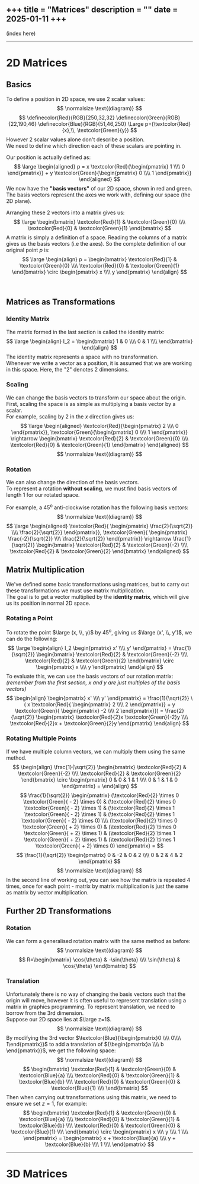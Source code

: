 +++
title = "Matrices"
description = ""
date = 2025-01-11
+++
---
(index here)

---
# 2D Matrices
## Basics
To define a position in 2D space, we use 2 scalar values: \
$$
\normalsize \text{(diagram)}
$$
$$
\definecolor{Red}{RGB}{250,32,32}
\definecolor{Green}{RGB}{22,190,46}
\definecolor{Blue}{RGB}{51,46,250}
\Large p=(\textcolor{Red}{x},\\, \textcolor{Green}{y})
$$
However 2 scalar values alone don't describe a position. \
We need to define which direction each of these scalars are pointing in.

Our position is actually defined as:
$$
\large
\begin{aligned}
p = x \textcolor{Red}{\begin{pmatrix} 1 \\\\ 0 \end{pmatrix}} + y \textcolor{Green}{\begin{pmatrix} 0 \\\\ 1 \end{pmatrix}}
\end{aligned}
$$
We now have the **"basis vectors"** of our 2D space, shown in red and green. \
The basis vectors represent the axes we work with, defining our space (the 2D plane).

Arranging these 2 vectors into a matrix gives us:
$$
\large
\begin{bmatrix}
  \textcolor{Red}{1} & \textcolor{Green}{0} \\\\
  \textcolor{Red}{0} & \textcolor{Green}{1}
\end{bmatrix}
$$
A matrix is simply a definition of a space. Reading the columns of a matrix gives us the basis vectors (i.e the axes).
So the complete definition of our original point $p$ is:
$$
\large
\begin{align}
p = 
\begin{bmatrix}
  \textcolor{Red}{1} & \textcolor{Green}{0} \\\\
  \textcolor{Red}{0} & \textcolor{Green}{1}
\end{bmatrix}
\circ \begin{pmatrix} x \\\\ y \end{pmatrix}
\end{align}
$$

&nbsp;

## Matrices as Transformations
### Identity Matrix
The matrix formed in the last section is called the identity matrix:
$$
\large
\begin{align}
I_2 = \begin{bmatrix}
1 & 0 \\\\
0 & 1 \\\\
\end{bmatrix}
\end{align}
$$
The identity matrix represents a space with no transformation. \
Whenever we write a vector as a position, it is assumed that we are working in this space.
Here, the "2" denotes 2 dimensions.

### Scaling
We can change the basis vectors to transform our space about the origin. \
First, scaling the space is as simple as multiplying a basis vector by a scalar. \
For example, scaling by $2$ in the $x$ direction gives us:
$$
\large
\begin{aligned}
\textcolor{Red}{\begin{pmatrix} 2 \\\\ 0 \end{pmatrix}}, \textcolor{Green}{\begin{pmatrix} 0 \\\\ 1 \end{pmatrix}}
\rightarrow
\begin{bmatrix}
\textcolor{Red}{2} & \textcolor{Green}{0} \\\\
\textcolor{Red}{0} & \textcolor{Green}{1}
\end{bmatrix}
\end{aligned}
$$
$$
\normalsize \text{(diagram)}
$$
### Rotation
We can also change the direction of the basis vectors. \
To represent a rotation **without scaling**, we must find basis vectors of length $1$ for our rotated space.

For example, a $45^\text{o}$ anti-clockwise rotation has the following basis vectors:
$$
\normalsize \text{(diagram)}
$$
$$
\large
\begin{aligned}
\textcolor{Red}{
\begin{pmatrix} \frac{2}{\sqrt{2}} \\\\ \frac{2}{\sqrt{2}} \end{pmatrix}},
\textcolor{Green}{
\begin{pmatrix} \frac{-2}{\sqrt{2}} \\\\ \frac{2}{\sqrt{2}} \end{pmatrix}}
\rightarrow
\frac{1}{\sqrt{2}}
\begin{bmatrix}
\textcolor{Red}{2} & \textcolor{Green}{-2} \\\\
\textcolor{Red}{2} & \textcolor{Green}{2}
\end{bmatrix}
\end{aligned}
$$

## Matrix Multiplication
We've defined some basic transformations using matrices, but to carry out these transformations we must use matrix multiplication. \
The goal is to get a vector multiplied by the **identity matrix**, which will give us its position in normal 2D space.

### Rotating a Point
To rotate the point $\large (x, \\, y)$ by $45^\text{o}$, giving us $\large (x', \\, y')$, we can do the following:
$$
\large
\begin{align}
I_2
\begin{pmatrix}
x' \\\\
y'
\end{pmatrix} =
\frac{1}{\sqrt{2}}
\begin{bmatrix}
\textcolor{Red}{2} & \textcolor{Green}{-2} \\\\
\textcolor{Red}{2} & \textcolor{Green}{2}
\end{bmatrix}
\circ \begin{pmatrix} x \\\\ y \end{pmatrix}
\end{align}
$$
To evaluate this, we can use the basis vectors of our rotation matrix: \
*(remember from the first section, $x$ and $y$ are just multiples of the basis vectors)*
$$
\begin{align}
\begin{pmatrix}
x' \\\\
y'
\end{pmatrix} = 
\frac{1}{\sqrt{2}}
\(
x
\textcolor{Red}{
\begin{pmatrix} 2 \\\\ 2 \end{pmatrix}} + y
\textcolor{Green}{
\begin{pmatrix} -2 \\\\ 2 \end{pmatrix}}) =
\frac{2}{\sqrt{2}}
\begin{pmatrix}
\textcolor{Red}{2}x \textcolor{Green}{-2}y \\\\
\textcolor{Red}{2}x + \textcolor{Green}{2}y
\end{pmatrix}
\end{align}
$$

### Rotating Multiple Points
If we have multiple column vectors, we can multiply them using the same method.
$$
\begin{align}
\frac{1}{\sqrt{2}}
\begin{bmatrix}
\textcolor{Red}{2} & \textcolor{Green}{-2} \\\\
\textcolor{Red}{2} & \textcolor{Green}{2}
\end{bmatrix}
\circ \begin{pmatrix} 0 & 0 & 1 & 1 \\\\ 0 & 1 & 1 & 0 \end{pmatrix} =
\end{align}
$$
$$
\frac{1}{\sqrt{2}}
\begin{pmatrix}
(\textcolor{Red}{2} \times 0 \textcolor{Green}{ - 2} \times 0) &
(\textcolor{Red}{2} \times 0 \textcolor{Green}{ - 2} \times 1) &
(\textcolor{Red}{2} \times 1 \textcolor{Green}{ - 2} \times 1) &
(\textcolor{Red}{2} \times 1 \textcolor{Green}{ - 2} \times 0)
\\\\
(\textcolor{Red}{2} \times 0 \textcolor{Green}{ + 2} \times 0) &
(\textcolor{Red}{2} \times 0 \textcolor{Green}{ + 2} \times 1) &
(\textcolor{Red}{2} \times 1 \textcolor{Green}{ + 2} \times 1) &
(\textcolor{Red}{2} \times 1 \textcolor{Green}{ + 2} \times 0)
\end{pmatrix} =
$$
$$
\frac{1}{\sqrt{2}}
\begin{pmatrix} 0 & -2 & 0 & 2 \\\\ 0 & 2 & 4 & 2 \end{pmatrix}
$$
$$
\normalsize \text{(diagram)}
$$
In the second line of working out, you can see how the matrix is repeated 4 times, once for each point - matrix by matrix multiplication is just the same as matrix by vector multiplication.

## Further 2D Transformations
### Rotation
We can form a generalised rotation matrix with the same method as before:
$$
\normalsize \text{(diagram)}
$$
$$
R=\begin{bmatrix}
\cos{\theta} & -\sin{\theta} \\\\
\sin{\theta} & \cos{\theta}
\end{bmatrix}
$$
### Translation
Unfortunately there is no way of changing the basis vectors such that the origin will move, however it is often useful to represent translation using a matrix in graphics programming. To represent translation, we need to borrow from the 3rd dimension. \
Suppose our 2D space lies at $\large z=1$.
$$
\normalsize \text{(diagram)}
$$
By modifying the 3rd vector $\textcolor{Blue}{\begin{pmatrix}0 \\\\ 0\\\\ 1\end{pmatrix}}$ to add a translation of ${\begin{pmatrix}a \\\\ b \end{pmatrix}}$, we get the following space:
$$
\normalsize \text{(diagram)}
$$
$$
\begin{bmatrix}
\textcolor{Red}{1} & \textcolor{Green}{0} & \textcolor{Blue}{a} \\\\
\textcolor{Red}{0} & \textcolor{Green}{1} & \textcolor{Blue}{b} \\\\
\textcolor{Red}{0} & \textcolor{Green}{0} & \textcolor{Blue}{1} \\\\
\end{bmatrix}
$$
Then when carrying out transformations using this matrix, we need to ensure we set $z=1$, for example:
$$
\begin{bmatrix}
\textcolor{Red}{1} & \textcolor{Green}{0} & \textcolor{Blue}{a} \\\\
\textcolor{Red}{0} & \textcolor{Green}{1} & \textcolor{Blue}{b} \\\\
\textcolor{Red}{0} & \textcolor{Green}{0} & \textcolor{Blue}{1} \\\\
\end{bmatrix}
\circ
\begin{pmatrix}
x \\\\
y \\\\
1 \\\\
\end{pmatrix} =
\begin{pmatrix}
x + \textcolor{Blue}{a} \\\\
y + \textcolor{Blue}{b} \\\\
1 \\\\
\end{pmatrix}
$$

---

# 3D Matrices
